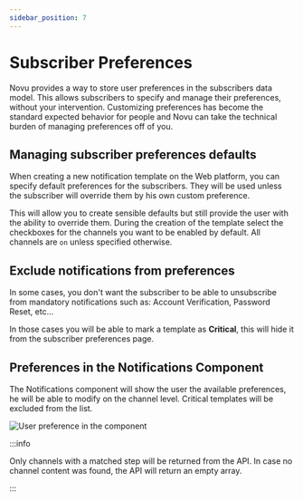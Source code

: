 ```yaml
---
sidebar_position: 7
---
```


# Subscriber Preferences

Novu provides a way to store user preferences in the subscribers data model.
This allows subscribers to specify and manage their preferences, without your intervention. Customizing preferences has become the standard expected behavior for people and Novu can take the technical burden of managing preferences off of you.

## Managing subscriber preferences defaults

When creating a new notification template on the Web platform, you can specify default preferences for the subscribers. They will be used unless the subscriber will override them by his own custom preference.

This will allow you to create sensible defaults but still provide the user with the ability to override them. During the creation of the template select the checkboxes for the channels you want to be enabled by default. All channels are `on` unless specified otherwise.

## Exclude notifications from preferences

In some cases, you don't want the subscriber to be able to unsubscribe from mandatory notifications such as: Account Verification, Password Reset, etc...

In those cases you will be able to mark a template as **Critical**, this will hide it from the subscriber preferences page.

## Preferences in the Notifications Component

The Notifications component will show the user the available preferences, he will be able to modify on the channel level. Critical templates will be excluded from the list.

![User preference in the component](/img/user-preference.png)

:::info

Only channels with a matched step will be returned from the API. In case no channel content was found, the API will return an empty array.

:::
